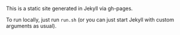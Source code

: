 This is a static site generated in Jekyll via gh-pages.

To run locally, just run `run.sh` (or you can just start Jekyll with custom arguments as usual).
